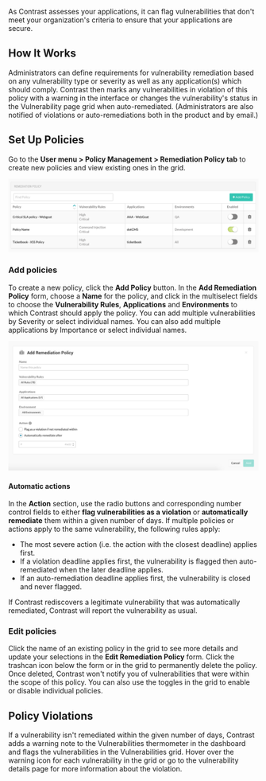 <!--
title: "Remediation Policy"
description: "Overview of remediation policy"
tags: "Admin remediation policy management"
-->


As Contrast assesses your applications, it can flag vulnerabilities that don't meet your organization's criteria to ensure that your applications are secure.  

## How It Works 

Administrators can define requirements for vulnerability remediation based on any vulnerability type or severity as well as any application(s) which should comply. Contrast then marks any vulnerabilities in violation of this policy with a warning in the interface or changes the vulnerability's status in the Vulnerability page grid when auto-remediated. (Administrators are also notified of violations or auto-remediations both in the product and by email.)

## Set Up Policies

Go to the **User menu > Policy Management > Remediation Policy tab** to create new policies and view existing ones in the grid.

<a href="assets/images/Remediation-policy.png" rel="lightbox" title="Remediation Policy grid"><img class="thumbnail" src="assets/images/Remediation-policy.png"/></a>

### Add policies 

To create a new policy, click the **Add Policy** button. In the **Add Remediation Policy** form, choose a **Name** for the policy, and click in the multiselect fields to choose the **Vulnerability Rules**, **Applications** and **Environments** to which Contrast should apply the policy. You can add multiple vulnerabilities by Severity or select individual names. You can also add multiple applications by Importance or select individual names. 

<a href="assets/images/Add-remediation-policy.png" rel="lightbox" title="Add Remediation Policy"><img class="thumbnail" src="assets/images/Add-remediation-policy.png"/></a>

#### Automatic actions

In the **Action** section, use the radio buttons and corresponding number control fields to either **flag vulnerabilities as a violation** or **automatically remediate** them within a given number of days. If multiple policies or actions apply to the same vulnerability, the following rules apply: 

* The most severe action (i.e. the action with the closest deadline) applies first. 
* If a violation deadline applies first, the vulnerability is flagged then auto-remediated when the later deadline applies. 
* If an auto-remediation deadline applies first, the vulnerability is closed and never flagged. 

If Contrast rediscovers a legitimate vulnerability that was automatically remediated, Contrast will report the vulnerability as usual. 

### Edit policies 

Click the name of an existing policy in the grid to see more details and update your selections in the **Edit Remediation Policy** form. Click the trashcan icon below the form or in the grid to permanently delete the policy. Once deleted, Contrast won't notify you of vulnerabilities that were within the scope of this policy. You can also use the toggles in the grid to enable or disable individual policies. 

## Policy Violations

If a vulnerability isn't remediated within the given number of days, Contrast adds a warning note to the Vulnerabilities thermometer in the dashboard and flags the vulnerabilities in the Vulnerabilities grid. Hover over the warning icon for each vulnerability in the grid or go to the vulnerability details page for more information about the violation.

